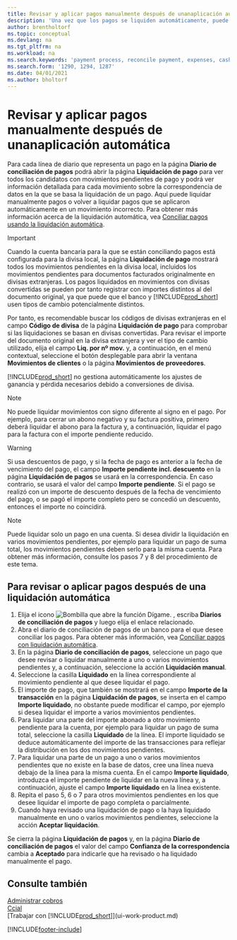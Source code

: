 ```yaml
---
title: Revisar y aplicar pagos manualmente después de unanaplicación automática
description: 'Una vez que los pagos se liquiden automáticamente, puede revisar todos los movimientos de un pago y volver a liquidar manualmente los que se han aplicado incorrectamente.'
author: brentholtorf
ms.topic: conceptual
ms.devlang: na
ms.tgt_pltfrm: na
ms.workload: na
ms.search.keywords: 'payment process, reconcile payment, expenses, cash receipts'
ms.search.form: '1290, 1294, 1287'
ms.date: 04/01/2021
ms.author: bholtorf
---
```

# Revisar y aplicar pagos manualmente después de unanaplicación automática
Para cada línea de diario que representa un pago en la página **Diario de conciliación de pagos** podrá abrir la página **Liquidación de pago** para ver todos los candidatos con movimientos pendientes de pago y podrá ver información detallada para cada movimiento sobre la correspondencia de datos en la que se basa la liquidación de un pago. Aquí puede liquidar manualmente pagos o volver a liquidar pagos que se aplicaron automáticamente en un movimiento incorrecto. Para obtener más información acerca de la liquidación automática, vea [Conciliar pagos usando la liquidación automática](receivables-how-reconcile-payments-auto-application.md).

> [!IMPORTANT]  
>   Cuando la cuenta bancaria para la que se están conciliando pagos está configurada para la divisa local, la página **Liquidación de pago** mostrará todos los movimientos pendientes en la divisa local, incluidos los movimientos pendientes para documentos facturados originalmente en divisas extranjeras. Los pagos liquidados en movimientos con divisas convertidas se pueden por tanto registrar con importes distintos al del documento original, ya que puede que el banco y [!INCLUDE[prod_short](includes/prod_short.md)] usen tipos de cambio potencialmente distintos.

Por tanto, es recomendable buscar los códigos de divisas extranjeras en el campo **Código de divisa** de la página **Liquidación de pago** para comprobar si las liquidaciones se basan en divisas convertidas. Para revisar el importe del documento original en la divisa extranjera y ver el tipo de cambio utilizado, elija el campo **Liq. por nº mov.** y, a continuación, en el menú contextual, seleccione el botón desplegable para abrir la ventana **Movimientos de clientes** o la página **Movimientos de proveedores**.

[!INCLUDE[prod_short](includes/prod_short.md)] no gestiona automáticamente los ajustes de ganancia y pérdida necesarios debido a conversiones de divisa.

> [!NOTE]  
>   No puede liquidar movimientos con signo diferente al signo en el pago. Por ejemplo, para cerrar un abono negativo y su factura positiva, primero deberá liquidar el abono para la factura y, a continuación, liquidar el pago para la factura con el importe pendiente reducido.

> [!WARNING]  
>   Si usa descuentos de pago, y si la fecha de pago es anterior a la fecha de vencimiento del pago, el campo **Importe pendiente incl. descuento** en la página **Liquidación de pagos** se usará en la correspondencia. En caso contrario, se usará el valor del campo **Importe pendiente**. Si el pago se realizó con un importe de descuento después de la fecha de vencimiento del pago, o se pagó el importe completo pero se concedió un descuento, entonces el importe no coincidirá.

> [!NOTE]  
>   Puede liquidar solo un pago en una cuenta. Si desea dividir la liquidación en varios movimientos pendientes, por ejemplo para liquidar un pago de suma total, los movimientos pendientes deben serlo para la misma cuenta. Para obtener más información, consulte los pasos 7 y 8 del procedimiento de este tema.

## Para revisar o aplicar pagos después de una liquidación automática
1. Elija el icono ![Bombilla que abre la función Dígame.](media/ui-search/search_small.png "Dígame qué desea hacer") , escriba **Diarios de conciliación de pagos** y luego elija el enlace relacionado.
2. Abra el diario de conciliación de pagos de un banco para el que desee conciliar los pagos. Para obtener más información, vea [Conciliar pagos con liquidación automática](receivables-how-reconcile-payments-auto-application.md).
3. En la página **Diario de conciliación de pagos**, seleccione un pago que desee revisar o liquidar manualmente a uno o varios movimientos pendientes y, a continuación, seleccione la acción **Liquidación manual**.
4. Seleccione la casilla **Liquidado** en la línea correspondiente al movimiento pendiente al que desee liquidar el pago.
5. El importe de pago, que también se mostrará en el campo **Importe de la transacción** en la página **Liquidación de pagos**, se inserta en el campo **Importe liquidado**, no obstante puede modificar el campo, por ejemplo si desea liquidar el importe a varios movimientos pendientes.
6. Para liquidar una parte del importe abonado a otro movimiento pendiente para la cuenta, por ejemplo para liquidar un pago de suma total, seleccione la casilla **Liquidado** de la línea. El importe liquidado se deduce automáticamente del importe de las transacciones para reflejar la distribución en los dos movimientos pendientes.
7. Para liquidar una parte de un pago a uno o varios movimientos pendientes que no existe en la base de datos, cree una línea nueva debajo de la línea para la misma cuenta. En el campo **Importe liquidado**, introduzca el importe pendiente de liquidar en la nueva línea y, a continuación, ajuste el campo **Importe liquidado** en la línea existente.
8. Repita el paso 5, 6 o 7 para otros movimientos pendientes en los que desee liquidar el importe de pago completa o parcialmente.
9. Cuando haya revisado una liquidación de pago o la haya liquidado manualmente en uno o varios movimientos pendientes, seleccione la acción **Aceptar liquidación**.

Se cierra la página **Liquidación de pagos** y, en la página **Diario de conciliación de pagos** el valor del campo **Confianza de la correspondencia** cambia a **Aceptado** para indicarle que ha revisado o ha liquidado manualmente el pago.

## Consulte también
[Administrar cobros](receivables-manage-receivables.md)  
[Ccial](sales-manage-sales.md)  
[Trabajar con [!INCLUDE[prod_short](includes/prod_short.md)]](ui-work-product.md)


[!INCLUDE[footer-include](includes/footer-banner.md)]